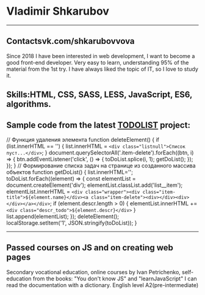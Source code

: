 # Vladimir Shkarubov
----------
## Contactsvk.com/shkarubovvova
Since 2018 I have been interested in web development, I want to become a good front-end developer. Very easy to learn, understanding 95% of the material from the 1st try. I have always liked the topic of IT, so I love to study it.
## Skills:HTML, CSS, SASS, LESS, JavaScript, ES6, algorithms.
Sample code from the latest [TODOLIST](https://snak3gms.github.io/) project:
--------
// Функция удаления элемента
function deleteElement() {
  if (list.innerHTML == '') {
        list.innerHTML = `<div class="listnull">Список пуст...</div>`;
    }
    document.querySelectorAll('.item-delete').forEach((btn, i) => {
        btn.addEventListener('click', () => {
        toDoList.splice(i, 1);
        getDoList();
        });
    }); 
}
// Формирование списка задач на странице из созданного массива объектов
function getDoList() {
    list.innerHTML='';
    toDoList.forEach((element) => {
        const elementList = document.createElement('div');
        elementList.classList.add('list__item');
        elementList.innerHTML = `<div class="wrapper"><div class="item-title">${element.name}</div><a class="item-delete"><div></div><div></div></a></div>`;
        if (element.descr.length > 0) { 
            elementList.innerHTML += `<div class="descr_todo">${element.descr}</div>`
        }
        list.append(elementList);
    });
    deleteElement();    
    localStorage.setItem('1', JSON.stringify(toDoList));
}

--------
## Passed courses on JS and on creating web pages
Secondary vocational education, online courses by Ivan Petrichenko, self-education from the books: "You don't know JS" and "learnJavaScript"
I can read the documentation with a dictionary. English level A2(pre-intermediate)
